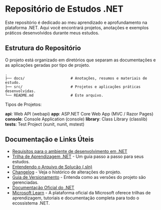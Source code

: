 # Repositório de Estudos .NET

Este repositório é dedicado ao meu aprendizado e aprofundamento na plataforma .NET. Aqui você encontrará projetos, anotações e exemplos práticos desenvolvidos durante meus estudos.

## Estrutura do Repositório

O projeto está organizado em diretórios que separam as documentações e as aplicações geradas por tipo de projeto.

```text
.
├── docs/                     # Anotações, resumos e materiais de estudo.
├── src/                      # Projetos e aplicações práticas desenvolvidas.
└── README.md                 # Este arquivo.
```

Tipos de Projetos:

**api**: Web API (webapi)
**app**: ASP.NET Core Web App (MVC / Razor Pages)
**console**: Console Application (console)
**library**: Class Library (classlib)
**tests**: Test Project (xunit, nunit, mstest)

## Documentação e Links Úteis

- [Requisitos para o ambiente de desenvolvimento em .NET](./docs/requirements-guide.md)
- [Trilha de Aprendizagem .NET](./docs/dotnet-learning-plan.md) - Um guia passo a passo para seus estudos.
- [Entendendo o Arquivo de Solução (.sln)](./docs/solution-file-explained.md)
- [Changelog](./CHANGELOG.md) - Veja o histórico de alterações do projeto.
- [Guia de Versionamento](./docs/versioning-guide.md) - Entenda como as versões do projeto são gerenciadas.
- [Documentação Oficial do .NET](https://docs.microsoft.com/dotnet/)
- [Microsoft Learn](https://learn.microsoft.com/dotnet) - A plataforma oficial da Microsoft oferece trilhas de aprendizagem, tutoriais e documentação completa para todo o ecossistema .NET.
